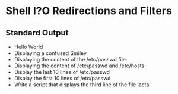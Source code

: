 # Shell I?O Redirections and Filters
## Standard Output
* Hello World
* Displaying a confused Smiley
* Displaying the content of the /etc/passwd file
* Displaying the content of /etc/passwd and /etc/hosts
* Display the last 10 lines of /etc/passwd
* Display the first 10 lines of /etc/passwd
* Write a script that displays the third line of the file iacta
